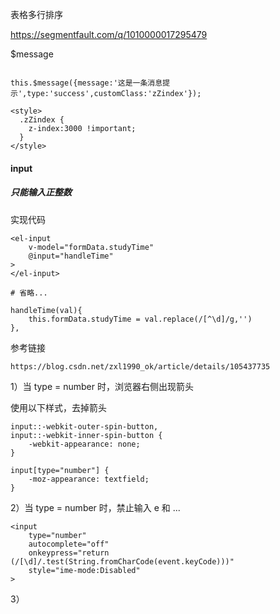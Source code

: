 表格多行排序

https://segmentfault.com/q/1010000017295479



$message

```

this.$message({message:'这是一条消息提示',type:'success',customClass:'zZindex'});

<style>
  .zZindex {
    z-index:3000 !important;
  }
</style>
```



#### input

##### 只能输入正整数

实现代码

```
<el-input 
	v-model="formData.studyTime" 
	@input="handleTime"
>
</el-input>

# 省略...

handleTime(val){
	this.formData.studyTime = val.replace(/[^\d]/g,'')
},
```

参考链接

```
https://blog.csdn.net/zxl1990_ok/article/details/105437735
```



1）当 type = number 时，浏览器右侧出现箭头

使用以下样式，去掉箭头

```
input::-webkit-outer-spin-button,
input::-webkit-inner-spin-button {
    -webkit-appearance: none;
}
 
input[type="number"] {
    -moz-appearance: textfield;
}
```

2）当 type = number 时，禁止输入 e 和 ...

```
<input 
    type="number" 
    autocomplete="off" 
    onkeypress="return (/[\d]/.test(String.fromCharCode(event.keyCode)))" 
    style="ime-mode:Disabled"
>
```

3）